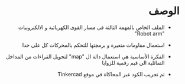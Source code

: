 <h1 dir="rtl"> الوصف </h1>

<div dir="rtl">


- الملف الخاص بالمهمة الثالثة في مسار القوى الكهربائية و الالكترونيات  "Robot arm"


- استعمال مقاومات متغيرة و برمجتها للتحكم بالمحركات كل على حدا
- الفكرة الأساسية هي استعمال دالة ال "map" لتحويل القراءات من المداخل التماثلية الى قيم رقمية للزوايا
  
- تم تجريب الكود عبر المحاكاة في موقع Tinkercad

</div>
